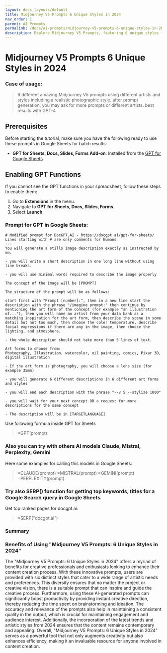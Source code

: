 ```yaml
---
layout: docs_layouts/default
title: Midjourney V5 Prompts 6 Unique Styles in 2024
nav_order: 1
parent: AI Prompts
permalink: /docs/ai-prompts/midjourney-v5-prompts-6-unique-styles-in-2024
description: Explore Midjourney V5 Prompts, featuring 6 unique styles for 2024! Enhance your creative projects with cutting-edge, diverse prompts designed to inspire. Perfect for artists, writers, and innovators seeking fresh, dynamic ideas. Unleash your creativity today!
---
```


# Midjourney V5 Prompts 6 Unique Styles in 2024

### Case of usage:
> 6 different amazing Midjourney V5 prompts using different artists and styles including a realistic photographic style.
after prompt generation, you may ask for more prompts or different artists. best results with GPT-4

## Prerequisites

Before starting the tutorial, make sure you have the following ready to use these prompts in Google Sheets for batch results:

- **GPT for Sheets, Docs, Slides, Forms Add-on**: Installed from the [GPT for Google Sheets](https://workspace.google.com/u/0/marketplace/app/gpt_for_sheets_docs_forms_slides/466607203252).

## Enabling GPT Functions

If you cannot see the GPT functions in your spreadsheet, follow these steps to enable them:

1. Go to **Extensions** in the menu.
2. Navigate to **GPT for Sheets, Docs, Slides, Forms**.
3. Select **Launch**.


### Prompt for GPT in Google Sheets:
```shell
# Modified prompt for DocGPT.AI - https://docgpt.ai/gpt-for-sheets/
Lines starting with # are only comments for humans
---
You will generate a stills image description exactly as instructed by me.

- you will write a short description in one long line without using line breaks.

- you will use minimal words required to describe the image properly

The concept of the image will be [PROMPT]

The structure of the prompt will be as follows:

start first with "Prompt [number]:", then in a new line start the description with the phrase "/imagine prompt:" then continue by mentioning the art form of the concept (for example "an illustration of..."), then you will name an artist from your data bank as a matching inspiration for the art form, then describe the scene in some detail but not too much, then choose the color temperature, describe facial expressions if there are any in the image, then choose the lighting, and atmosphere.

- the whole description should not take more than 5 lines of text.

Art forms to choose from:
Photography, Illustration, watercolor, oil painting, comics, Pixar 3D, digital illustration

- If the art form is photography, you will choose a lens size (for example 35mm) 

- you will generate 6 different descriptions in 6 different art forms and styles

- you will end each description with the phrase "--v 5 --stylize 1000"

- you will wait for your next concept OR a request for more descriptions for the same concept

- The description will be in [TARGETLANGUAGE]
```

Use following formula inside GPT for Sheets
> =GPT(prompt)

### Also you can try with others AI models Claude, Mistral, Perplexity, Gemini
Here some examples for calling this models in Google Sheets:

> =CLAUDE(prompt)
> =MISTRAL(prompt)
> =GEMINI(prompt)
> =PERPLEXITY(prompt)


### Try also SERP() function for getting top keywords, titles for a Google Search query in Google Sheets

Get top ranked pages for docgpt.ai:

> =SERP("docgpt.ai")



### Summary
### Benefits of Using "Midjourney V5 Prompts: 6 Unique Styles in 2024"

The "Midjourney V5 Prompts: 6 Unique Styles in 2024" offers a myriad of benefits for creative professionals and enthusiasts looking to enhance their content creation process. With these innovative prompts, users are provided with six distinct styles that cater to a wide range of artistic needs and preferences. This diversity ensures that no matter the project or creative vision, there is a suitable prompt that can inspire and guide the creative process. Furthermore, using these AI-generated prompts can significantly boost productivity by providing instant creative direction, thereby reducing the time spent on brainstorming and ideation. The accuracy and relevance of the prompts also help in maintaining a consistent quality in the output, which is crucial for maintaining engagement and audience interest. Additionally, the incorporation of the latest trends and artistic styles from 2024 ensures that the content remains contemporary and appealing. Overall, "Midjourney V5 Prompts: 6 Unique Styles in 2024" serves as a powerful tool that not only augments creativity but also enhances efficiency, making it an invaluable resource for anyone involved in content creation.
